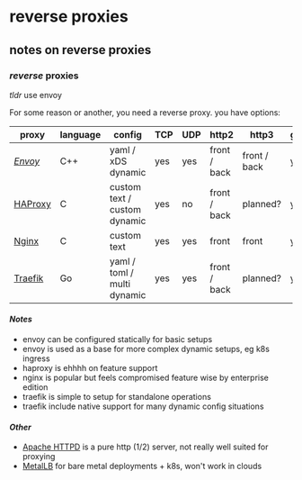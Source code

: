 # reverse proxies

## notes on reverse proxies


### _reverse_ proxies

_tldr_ use envoy

For some reason or another, you need a reverse proxy.
you have options:

| proxy              | language | config                       | TCP | UDP | http2        | http3        | grpc |
| ------------------ | -------- | ---------------------------- | --- | --- | ------------ | ------------ | ---- |
| _[Envoy][envoy]_   | C++      | yaml / xDS dynamic           | yes | yes | front / back | front / back | yes  |
| [HAProxy][haproxy] | C        | custom text / custom dynamic | yes | no  | front / back | planned?     | yes  |
| [Nginx][nginx]     | C        | custom text                  | yes | yes | front        | front        | yes? |
| [Traefik][traefik] | Go       | yaml / toml / multi dynamic  | yes | yes | front / back | planned?     | yes  |

#### _Notes_

- envoy can be configured statically for basic setups
- envoy is used as a base for more complex dynamic setups, eg k8s ingress
- haproxy is ehhhh on feature support
- nginx is popular but feels compromised feature wise by enterprise edition
- traefik is simple to setup for standalone operations
- traefik include native support for many dynamic config situations

[envoy]: https://www.envoyproxy.io/
[haproxy]: http://www.haproxy.org/
[nginx]: https://www.nginx.com/
[traefik]: https://containo.us/traefik/

#### _Other_

- [Apache HTTPD][apache] is a pure http (1/2) server, not really well suited for proxying
- [MetalLB][metallb] for bare metal deployments + k8s, won't work in clouds

[apache]: https://httpd.apache.org/
[metallb]: https://metallb.universe.tf/
